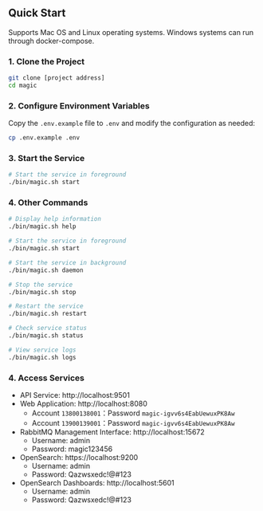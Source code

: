 ## Quick Start
Supports Mac OS and Linux operating systems. Windows systems can run through docker-compose.

### 1. Clone the Project
```bash
git clone [project address]
cd magic
```

### 2. Configure Environment Variables
Copy the `.env.example` file to `.env` and modify the configuration as needed:
```bash
cp .env.example .env
```

### 3. Start the Service

```bash
# Start the service in foreground
./bin/magic.sh start
```

### 4. Other Commands

```bash
# Display help information
./bin/magic.sh help

# Start the service in foreground
./bin/magic.sh start

# Start the service in background
./bin/magic.sh daemon

# Stop the service
./bin/magic.sh stop

# Restart the service
./bin/magic.sh restart

# Check service status
./bin/magic.sh status

# View service logs
./bin/magic.sh logs
```

### 4. Access Services
- API Service: http://localhost:9501
- Web Application: http://localhost:8080
  - Account `13800138001`：Password `magic-igvv6s4EabUewuxPK8Aw`
  - Account `13900139001`：Password `magic-igvv6s4EabUewuxPK8Aw`
- RabbitMQ Management Interface: http://localhost:15672
  - Username: admin
  - Password: magic123456
- OpenSearch: https://localhost:9200
  - Username: admin
  - Password: Qazwsxedc!@#123
- OpenSearch Dashboards: http://localhost:5601
  - Username: admin
  - Password: Qazwsxedc!@#123 